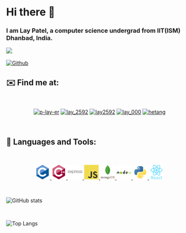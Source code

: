 # Hi there 👋
### I am Lay Patel, a computer science undergrad from IIT(ISM) Dhanbad, India.

![](https://visitor-badge.laobi.icu/badge?page_id=p-lay-er.p-lay-er)


[![Github](https://img.shields.io/github/followers/p-lay-er?label=Follow&style=social)](https://github.com/p-lay-er)

## ✉️ Find me at:

<br>

<p align="center">
<a href="https://linkedin.com/in/p-lay-er" target="blank"><img align="center" src="https://raw.githubusercontent.com/rahuldkjain/github-profile-readme-generator/master/src/images/icons/Social/linked-in-alt.svg" alt="p-lay-er" height="30" width="40" /></a>
<a href="https://instagram.com/lay_2592" target="blank"><img align="center" src="https://raw.githubusercontent.com/rahuldkjain/github-profile-readme-generator/master/src/images/icons/Social/instagram.svg" alt="lay_2592" height="30" width="40" /></a>
<a href="https://www.codechef.com/users/lay2592" target="blank"><img align="center" src="https://cdn.jsdelivr.net/npm/simple-icons@3.1.0/icons/codechef.svg" alt="lay2592" height="30" width="40" /></a>
<a href="https://codeforces.com/profile/lay_000" target="blank"><img align="center" src="https://raw.githubusercontent.com/rahuldkjain/github-profile-readme-generator/master/src/images/icons/Social/codeforces.svg" alt="lay_000" height="30" width="40" /></a>
 <a href="mailto:lhp2592@gmail.com" target="blank"><img align="center" src="https://upload.wikimedia.org/wikipedia/commons/thumb/7/7e/Gmail_icon_%282020%29.svg/300px-Gmail_icon_%282020%29.svg.png" alt="hetang" height="30" width="40" /></a>
<br>

</p>
<br>

## 🧰 Languages and Tools:

<br>

<p align="center"> <a href="https://www.cprogramming.com/" target="_blank" rel="noreferrer"> <img src="https://raw.githubusercontent.com/devicons/devicon/master/icons/c/c-original.svg" alt="c" width="40" height="40"/> </a> <a href="https://www.cplusplus.com/" target="_blank" rel="noreferrer"> <img src="https://raw.githubusercontent.com/devicons/devicon/master/icons/cplusplus/cplusplus-original.svg" alt="cplusplus" width="40" height="40"/> </a> <a href="https://expressjs.com" target="_blank" rel="noreferrer"> <img src="https://raw.githubusercontent.com/devicons/devicon/master/icons/express/express-original-wordmark.svg" alt="express" width="40" height="40"/> </a> <a href="https://developer.mozilla.org/en-US/docs/Web/JavaScript" target="_blank" rel="noreferrer"> <img src="https://raw.githubusercontent.com/devicons/devicon/master/icons/javascript/javascript-original.svg" alt="javascript" width="40" height="40"/> </a> <a href="https://www.mongodb.com/" target="_blank" rel="noreferrer"> <img src="https://raw.githubusercontent.com/devicons/devicon/master/icons/mongodb/mongodb-original-wordmark.svg" alt="mongodb" width="40" height="40"/> </a> <a href="https://nodejs.org" target="_blank" rel="noreferrer"> <img src="https://raw.githubusercontent.com/devicons/devicon/master/icons/nodejs/nodejs-original-wordmark.svg" alt="nodejs" width="40" height="40"/> </a> <a href="https://www.python.org" target="_blank" rel="noreferrer"> <img src="https://raw.githubusercontent.com/devicons/devicon/master/icons/python/python-original.svg" alt="python" width="40" height="40"/> </a> <a href="https://reactjs.org/" target="_blank" rel="noreferrer"> <img src="https://raw.githubusercontent.com/devicons/devicon/master/icons/react/react-original-wordmark.svg" alt="react" width="40" height="40"/> </a> 
</p>

<br>

![GitHub stats](https://github-readme-stats.vercel.app/api?username=p-lay-er&show_icons=true&theme=tokyonight)

<br>

![Top Langs](https://github-readme-stats.vercel.app/api/top-langs/?username=p-lay-er&theme=tokyonight)